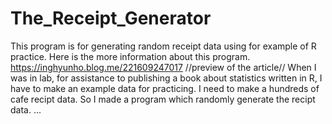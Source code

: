 # The_Receipt_Generator
This program is for generating random receipt data using for example of R practice.
Here is the more information about this program.
https://inghyunho.blog.me/221609247017
//preview of the article//
When I was in lab, for assistance to publishing a book about statistics written in R, I have to make an example data for practicing. I need to make a hundreds of cafe recipt data. So I made a program which randomly generate the recipt data.
...
